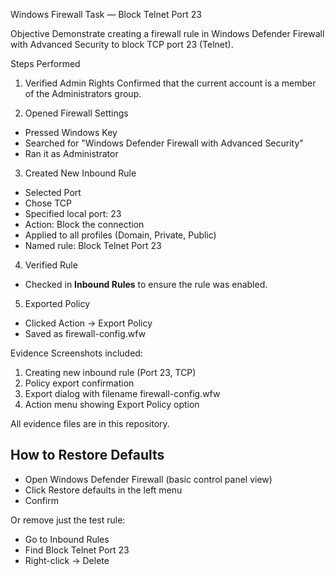  Windows Firewall Task — Block Telnet Port 23

 Objective
Demonstrate creating a firewall rule in Windows Defender Firewall with Advanced Security to block TCP port 23 (Telnet).

 Steps Performed

 1. Verified Admin Rights
Confirmed that the current account is a member of the Administrators group.

 2. Opened Firewall Settings
- Pressed Windows Key
- Searched for "Windows Defender Firewall with Advanced Security"
- Ran it as Administrator

 3. Created New Inbound Rule
- Selected Port
- Chose TCP
- Specified local port: 23
- Action: Block the connection
- Applied to all profiles (Domain, Private, Public)
- Named rule: Block Telnet Port 23

 4. Verified Rule
- Checked in **Inbound Rules** to ensure the rule was enabled.

 5. Exported Policy
- Clicked Action → Export Policy
- Saved as firewall-config.wfw

 Evidence
Screenshots included:
1. Creating new inbound rule (Port 23, TCP)
2. Policy export confirmation
3. Export dialog with filename firewall-config.wfw
4. Action menu showing Export Policy option

All evidence files are in this repository.

## How to Restore Defaults
- Open Windows Defender Firewall (basic control panel view)
- Click Restore defaults in the left menu
- Confirm

Or remove just the test rule:
- Go to Inbound Rules
- Find Block Telnet Port 23
- Right-click → Delete


